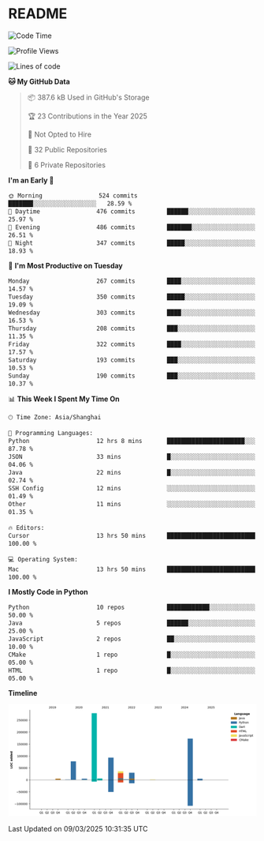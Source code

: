 # README

<!--START_SECTION:waka-->
![Code Time](http://img.shields.io/badge/Code%20Time-1%2C245%20hrs%2057%20mins-blue)

![Profile Views](http://img.shields.io/badge/Profile%20Views-2-blue)

![Lines of code](https://img.shields.io/badge/From%20Hello%20World%20I%27ve%20Written-707.7%20thousand%20lines%20of%20code-blue)

**🐱 My GitHub Data** 

> 📦 387.6 kB Used in GitHub's Storage 
 > 
> 🏆 23 Contributions in the Year 2025
 > 
> 🚫 Not Opted to Hire
 > 
> 📜 32 Public Repositories 
 > 
> 🔑 6 Private Repositories 
 > 
**I'm an Early 🐤** 

```text
🌞 Morning                524 commits         ███████░░░░░░░░░░░░░░░░░░   28.59 % 
🌆 Daytime                476 commits         ██████░░░░░░░░░░░░░░░░░░░   25.97 % 
🌃 Evening                486 commits         ███████░░░░░░░░░░░░░░░░░░   26.51 % 
🌙 Night                  347 commits         █████░░░░░░░░░░░░░░░░░░░░   18.93 % 
```
📅 **I'm Most Productive on Tuesday** 

```text
Monday                   267 commits         ████░░░░░░░░░░░░░░░░░░░░░   14.57 % 
Tuesday                  350 commits         █████░░░░░░░░░░░░░░░░░░░░   19.09 % 
Wednesday                303 commits         ████░░░░░░░░░░░░░░░░░░░░░   16.53 % 
Thursday                 208 commits         ███░░░░░░░░░░░░░░░░░░░░░░   11.35 % 
Friday                   322 commits         ████░░░░░░░░░░░░░░░░░░░░░   17.57 % 
Saturday                 193 commits         ███░░░░░░░░░░░░░░░░░░░░░░   10.53 % 
Sunday                   190 commits         ███░░░░░░░░░░░░░░░░░░░░░░   10.37 % 
```


📊 **This Week I Spent My Time On** 

```text
🕑︎ Time Zone: Asia/Shanghai

💬 Programming Languages: 
Python                   12 hrs 8 mins       ██████████████████████░░░   87.78 % 
JSON                     33 mins             █░░░░░░░░░░░░░░░░░░░░░░░░   04.06 % 
Java                     22 mins             █░░░░░░░░░░░░░░░░░░░░░░░░   02.74 % 
SSH Config               12 mins             ░░░░░░░░░░░░░░░░░░░░░░░░░   01.49 % 
Other                    11 mins             ░░░░░░░░░░░░░░░░░░░░░░░░░   01.35 % 

🔥 Editors: 
Cursor                   13 hrs 50 mins      █████████████████████████   100.00 % 

💻 Operating System: 
Mac                      13 hrs 50 mins      █████████████████████████   100.00 % 
```

**I Mostly Code in Python** 

```text
Python                   10 repos            ████████████░░░░░░░░░░░░░   50.00 % 
Java                     5 repos             ██████░░░░░░░░░░░░░░░░░░░   25.00 % 
JavaScript               2 repos             ██░░░░░░░░░░░░░░░░░░░░░░░   10.00 % 
CMake                    1 repo              █░░░░░░░░░░░░░░░░░░░░░░░░   05.00 % 
HTML                     1 repo              █░░░░░░░░░░░░░░░░░░░░░░░░   05.00 % 
```



**Timeline**

![Lines of Code chart](https://raw.githubusercontent.com/XeonHis/XeonHis/main/assets/bar_graph.png)


 Last Updated on 09/03/2025 10:31:35 UTC
<!--END_SECTION:waka-->
